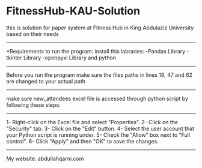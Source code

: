# FitnessHub-KAU-Solution

this is solution for paper system at Fitness Hub in King Abdulaziz University based on their needs

----------

*Requirements to run the program:
install this labraries: 
-Pandas Library 
-tkinter Library 
-openpyxl Library 
and 
python

---------

Before you run the program make sure the files paths in lines 18, 47 and 62 are changed to your actual path

--------

make sure new_attendees excel file is accessed through python script by following these steps:

--------

1- Right-click on the Excel file and select "Properties".
2- Click on the "Security" tab.
3- Click on the "Edit" button.
4- Select the user account that your Python script is running under.
5- Check the "Allow" box next to "Full control".
6- Click "Apply" and then "OK" to save the changes.

--------

My website: abdullahqarni.com
